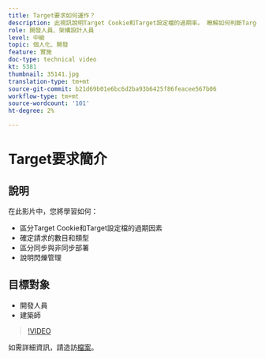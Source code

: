 ```yaml
---
title: Target要求如何運作？
description: 此視訊說明Target Cookie和Target設定檔的過期率。 瞭解如何判斷Target要求的數目和類型、區分同步與非同步部署，並說明閃爍管理。
role: 開發人員、架構設計人員
level: 中級
topic: 個人化、開發
feature: 實施
doc-type: technical video
kt: 5381
thumbnail: 35141.jpg
translation-type: tm+mt
source-git-commit: b21d69b01e6bc6d2ba93b6425f86feacee567b06
workflow-type: tm+mt
source-wordcount: '101'
ht-degree: 2%

---
```



# Target要求簡介

## 說明

在此影片中，您將學習如何：

* 區分Target Cookie和Target設定檔的過期因素
* 確定請求的數目和類型
* 區分同步與非同步部署
* 說明閃爍管理

## 目標對象

* 開發人員
* 建築師

>[!VIDEO](https://video.tv.adobe.com/v/35141/?quality=12)

如需詳細資訊，請造訪[檔案](https://docs.adobe.com/content/help/en/target/using/implement-target/implementing-target.html)。
